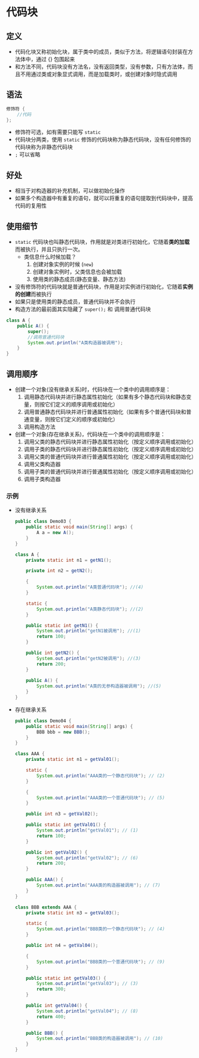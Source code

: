 # 代码块

## 定义

-   代码化块又称初始化块，属于类中的成员，类似于方法，将逻辑语句封装在方法体中，通过 {} 包围起来
-   和方法不同，代码块没有方法名，没有返回类型，没有参数，只有方法体，而且不用通过类或对象显式调用，而是加载类时，或创建对象时隐式调用

## 语法

```Java
修饰符 {
    //代码
};
```

-   修饰符可选，如有需要只能写 `static`
-   代码块分两类，使用 `static` 修饰的代码块称为静态代码块，没有任何修饰的代码块称为非静态代码块
-   `;` 可以省略

## 好处

-   相当于对构造器的补充机制，可以做初始化操作
-   如果多个构造器中有重复的语句，就可以将重复的语句提取到代码块中，提高代码的复用性

## 使用细节

-   `static` 代码块也叫静态代码块，作用就是对类进行初始化，它随着**类的加载**而被执行，并且只执行一次。
    -   类信息什么时候加载？
        1.   创建对象实例的时候 (`new`)
        2.   创建对象实例时，父类信息也会被加载
        3.   使用类的静态成员(静态变量、静态方法)
-   没有修饰符的代码块就是普通代码块，作用是对实例进行初始化，它随着**实例的创建**而被执行
-   如果只是使用类的静态成员，普通代码块并不会执行
-   构造方法的最前面其实隐藏了 `super();` 和 调用普通代码块

```Java
class A {
    public A() {
        super();
        //调用普通代码块
        System.out.println("A类构造器被调用");
    }
}
```



## 调用顺序

-   创建一个对象(没有继承关系)时，代码块在一个类中的调用顺序是：
    1.   调用静态代码块并进行静态属性初始化（如果有多个静态代码块和静态变量，则按它们定义的顺序调用或初始化）
    2.   调用普通静态代码块并进行普通属性初始化（如果有多个普通代码块和普通变量，则按它们定义的顺序或初始化）
    3.   调用构造方法
-   创建一个对象(存在继承关系)，代码块在一个类中的调用顺序是：
    1.   调用父类的静态代码块并进行静态属性初始化（按定义顺序调用或初始化）
    2.   调用子类的静态代码块并进行静态属性初始化（按定义顺序调用或初始化）
    3.   调用父类的普通代码块并进行普通属性初始化（按定义顺序调用或初始化）
    4.   调用父类构造器
    5.   调用子类的普通代码块并进行普通属性初始化（按定义顺序调用或初始化）
    6.   调用子类构造器

### 示例

-   没有继承关系

    ```Java
    public class Demo03 {
        public static void main(String[] args) {
            A a = new A();
        }
    }
    
    class A {
        private static int n1 = getN1();
    
        private int n2 = getN2();
    
        {
            System.out.println("A类普通代码块"); //(4)
        }
    
        static {
            System.out.println("A类静态代码块"); //(2)
        }
    
        public static int getN1() {
            System.out.println("getN1被调用"); //(1)
            return 100;
        }
    
        public int getN2() {
            System.out.println("getN2被调用"); //(3)
            return 200;
        }
        
       	public A() {
            System.out.println("A类的无参构造器被调用"); //(5)
        }
    }
    ```

-   存在继承关系

    ```Java
    public class Demo04 {
        public static void main(String[] args) {
            BBB bbb = new BBB();
        }
    }
    
    class AAA {
        private static int n1 = getVal01();
    
        static {
            System.out.println("AAA类的一个静态代码块"); // (2)
        }
    
        {
            System.out.println("AAA类的一个普通代码块"); // (5)
        }
    
        public int n3 = getVal02();
    
        public static int getVal01() {
            System.out.println("getVal01"); // (1)
            return 100;
        }
    
        public int getVal02() {
            System.out.println("getVal02"); // (6)
            return 200;
        }
    
        public AAA() {
            System.out.println("AAA类的构造器被调用"); // (7)
        }
    }
    
    class BBB extends AAA {
        private static int n3 = getVal03();
    
        static {
            System.out.println("BBB类的一个静态代码块"); // (4)
        }
    
        public int n4 = getVal04();
    
        {
            System.out.println("BBB类的一个普通代码块"); // (9)
        }
    
        public static int getVal03() {
            System.out.println("getVal03"); // (3)
            return 300;
        }
    
        public int getVal04() {
            System.out.println("getVal04"); // (8)
            return 400;
        }
    
        public BBB() {
            System.out.println("BBB类的构造器被调用"); // (10)
        }
    }
    ```